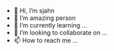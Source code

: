 - 👋 Hi, I’m sjahn
- 👀 I’m amazing person
- 🌱 I’m currently learning ...
- 💞️ I’m looking to collaborate on ...
- 📫 How to reach me ...

<!---
asj214/asj214 is a ✨ special ✨ repository because its `README.md` (this file) appears on your GitHub profile.
You can click the Preview link to take a look at your changes.
--->
